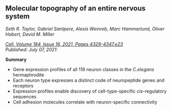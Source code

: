 ## Molecular topography of an entire nervous system

_Seth R. Taylor, Gabriel Santpere, Alexis Weinreb, Marc Hammarlund, Oliver Hobert, David M. Miller_

*[Cell,
Volume 184, Issue 16,
2021,
Pages 4329-4347.e23](https://doi.org/10.1016/j.cell.2021.06.023)*<br>
_Published: July 07, 2021:_

**Summary**

- Gene expression profiles of all 118 neuron classes in the _C.elegans_ hermaphrodite
- Each neuron type expresses a distinct code of neuropeptide genes and receptors
- Expression profiles enable discovery of cell-type-specific _cis_-regulatory sequences
- Cell adhesion molecules correlate with neuron-specific connectivity
